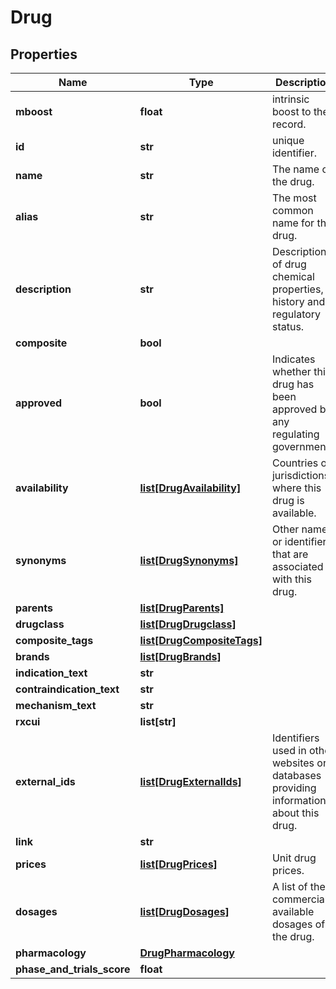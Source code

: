# Drug

## Properties
Name | Type | Description | Notes
------------ | ------------- | ------------- | -------------
**mboost** | **float** | intrinsic boost to the record. | [optional] 
**id** | **str** | unique identifier. | 
**name** | **str** | The name of the drug. | 
**alias** | **str** | The most common name for the drug. | [optional] 
**description** | **str** | Descriptions of drug chemical properties, history and regulatory status. | [optional] 
**composite** | **bool** |  | [optional] 
**approved** | **bool** | Indicates whether this drug has been approved by any regulating government. | 
**availability** | [**list[DrugAvailability]**](DrugAvailability.md) | Countries or jurisdictions where this drug is available. | [optional] 
**synonyms** | [**list[DrugSynonyms]**](DrugSynonyms.md) | Other names or identifiers that are associated with this drug. | [optional] 
**parents** | [**list[DrugParents]**](DrugParents.md) |  | [optional] 
**drugclass** | [**list[DrugDrugclass]**](DrugDrugclass.md) |  | [optional] 
**composite_tags** | [**list[DrugCompositeTags]**](DrugCompositeTags.md) |  | [optional] 
**brands** | [**list[DrugBrands]**](DrugBrands.md) |  | [optional] 
**indication_text** | **str** |  | [optional] 
**contraindication_text** | **str** |  | [optional] 
**mechanism_text** | **str** |  | [optional] 
**rxcui** | **list[str]** |  | [optional] 
**external_ids** | [**list[DrugExternalIds]**](DrugExternalIds.md) | Identifiers used in other websites or databases providing information about this drug. | [optional] 
**link** | **str** |  | [optional] 
**prices** | [**list[DrugPrices]**](DrugPrices.md) | Unit drug prices. | [optional] 
**dosages** | [**list[DrugDosages]**](DrugDosages.md) | A list of the commercially available dosages of the drug. | [optional] 
**pharmacology** | [**DrugPharmacology**](DrugPharmacology.md) |  | [optional] 
**phase_and_trials_score** | **float** |  | [optional] 



